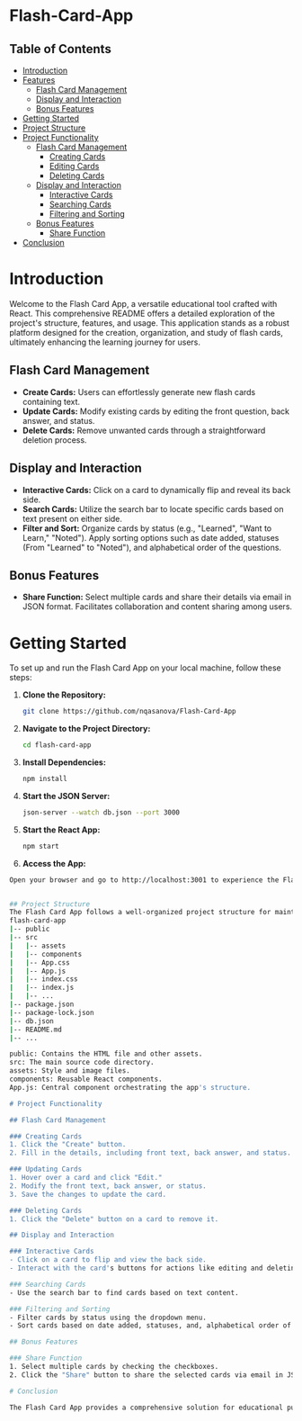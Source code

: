 # Flash-Card-App

## Table of Contents
- [Introduction](#introduction)
- [Features](#features)
  - [Flash Card Management](#flash-card-management)
  - [Display and Interaction](#display-and-interaction)
  - [Bonus Features](#bonus-features)
- [Getting Started](#getting-started)
- [Project Structure](#project-structure)
- [Project Functionality](#project-functionality)
  - [Flash Card Management](#flash-card-management-1)
    - [Creating Cards](#creating-cards)
    - [Editing Cards](#editing-cards)
    - [Deleting Cards](#deleting-cards)
  - [Display and Interaction](#display-and-interaction-1)
    - [Interactive Cards](#interactive-cards)
    - [Searching Cards](#searching-cards)
    - [Filtering and Sorting](#filtering-and-sorting)
  - [Bonus Features](#bonus-features-1)
    - [Share Function](#share-function)
- [Conclusion](#conclusion)

# Introduction

Welcome to the Flash Card App, a versatile educational tool crafted with React. This comprehensive README offers a detailed exploration of the project's structure, features, and usage. This application stands as a robust platform designed for the creation, organization, and study of flash cards, ultimately enhancing the learning journey for users.

## Flash Card Management
- **Create Cards:**
  Users can effortlessly generate new flash cards containing text.
- **Update Cards:**
  Modify existing cards by editing the front question, back answer, and status.
- **Delete Cards:**
  Remove unwanted cards through a straightforward deletion process.

## Display and Interaction
- **Interactive Cards:**
  Click on a card to dynamically flip and reveal its back side.
- **Search Cards:**
  Utilize the search bar to locate specific cards based on text present on either side.
- **Filter and Sort:**
  Organize cards by status (e.g., "Learned", "Want to Learn," "Noted").
  Apply sorting options such as date added, statuses (From "Learned" to "Noted"), and alphabetical order of the questions.

## Bonus Features
- **Share Function:**
  Select multiple cards and share their details via email in JSON format.
  Facilitates collaboration and content sharing among users.

# Getting Started

To set up and run the Flash Card App on your local machine, follow these steps:

1. **Clone the Repository:**
   ```bash
   git clone https://github.com/nqasanova/Flash-Card-App

2. **Navigate to the Project Directory:**
   ```bash
   cd flash-card-app

4. **Install Dependencies:**
   ```bash
   npm install

6. **Start the JSON Server:**
   ```bash
   json-server --watch db.json --port 3000

8. **Start the React App:**
   ```bash
   npm start

10. **Access the App:**
   ```bash
   Open your browser and go to http://localhost:3001 to experience the Flash Card App.


## Project Structure
The Flash Card App follows a well-organized project structure for maintainability:
flash-card-app
|-- public
|-- src
|   |-- assets
|   |-- components
|   |-- App.css
|   |-- App.js
|   |-- index.css
|   |-- index.js
|   |-- ...
|-- package.json
|-- package-lock.json
|-- db.json
|-- README.md
|-- ...

public: Contains the HTML file and other assets.
src: The main source code directory.
assets: Style and image files.
components: Reusable React components.
App.js: Central component orchestrating the app's structure.

# Project Functionality

## Flash Card Management

### Creating Cards
1. Click the "Create" button.
2. Fill in the details, including front text, back answer, and status.

### Updating Cards
1. Hover over a card and click "Edit."
2. Modify the front text, back answer, or status.
3. Save the changes to update the card.

### Deleting Cards
1. Click the "Delete" button on a card to remove it.

## Display and Interaction

### Interactive Cards
- Click on a card to flip and view the back side.
- Interact with the card's buttons for actions like editing and deleting.

### Searching Cards
- Use the search bar to find cards based on text content.

### Filtering and Sorting
- Filter cards by status using the dropdown menu.
- Sort cards based on date added, statuses, and, alphabetical order of the questions.

## Bonus Features

### Share Function
1. Select multiple cards by checking the checkboxes.
2. Click the "Share" button to share the selected cards via email in JSON format.

# Conclusion

The Flash Card App provides a comprehensive solution for educational purposes. With a user-friendly interface, intuitive card management, and additional features like searching, filtering, and sharing, it offers an engaging learning experience. The modular component structure ensures code reusability and maintainability, making it a valuable tool for both learners and educators.
